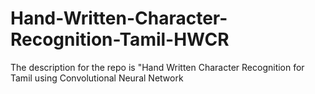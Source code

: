 # Hand-Written-Character-Recognition-Tamil-HWCR
The description for the repo is "Hand Written Character Recognition for Tamil using Convolutional Neural Network
